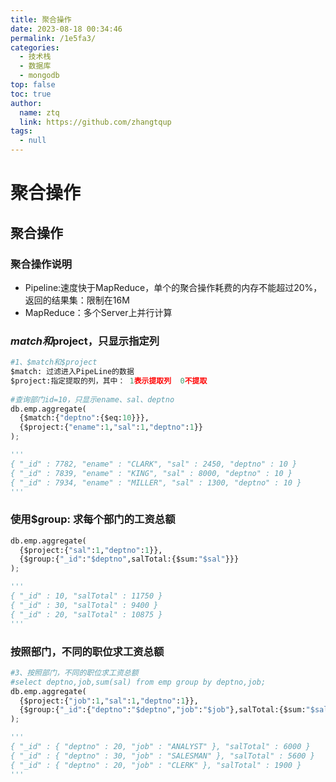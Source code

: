 ```yaml
---
title: 聚合操作
date: 2023-08-18 00:34:46
permalink: /1e5fa3/
categories: 
  - 技术栈
  - 数据库
  - mongodb
top: false
toc: true
author: 
  name: ztq
  link: https://github.com/zhangtqup
tags: 
  - null
---
```


# 聚合操作

## 聚合操作

###  聚合操作说明

- Pipeline:速度快于MapReduce，单个的聚合操作耗费的内存不能超过20%，返回的结果集：限制在16M
- MapReduce：多个Server上并行计算

### $match和$project，只显示指定列

```python
#1、$match和$project
$match: 过滤进入PipeLine的数据
$project:指定提取的列，其中： 1表示提取列  0不提取
    
#查询部门id=10，只显示ename、sal、deptno
db.emp.aggregate(
  {$match:{"deptno":{$eq:10}}},
  {$project:{"ename":1,"sal":1,"deptno":1}}
);

'''
{ "_id" : 7782, "ename" : "CLARK", "sal" : 2450, "deptno" : 10 }
{ "_id" : 7839, "ename" : "KING", "sal" : 8000, "deptno" : 10 }
{ "_id" : 7934, "ename" : "MILLER", "sal" : 1300, "deptno" : 10 }
'''
```



### 使用$group: 求每个部门的工资总额

```python
db.emp.aggregate(
  {$project:{"sal":1,"deptno":1}},
  {$group:{"_id":"$deptno",salTotal:{$sum:"$sal"}}}
);

'''
{ "_id" : 10, "salTotal" : 11750 }
{ "_id" : 30, "salTotal" : 9400 }
{ "_id" : 20, "salTotal" : 10875 }
'''
```



###  按照部门，不同的职位求工资总额

```python
#3、按照部门，不同的职位求工资总额
#select deptno,job,sum(sal) from emp group by deptno,job;
db.emp.aggregate(
  {$project:{"job":1,"sal":1,"deptno":1}},
  {$group:{"_id":{"deptno":"$deptno","job":"$job"},salTotal:{$sum:"$sal"}}}
); 

'''
{ "_id" : { "deptno" : 20, "job" : "ANALYST" }, "salTotal" : 6000 }
{ "_id" : { "deptno" : 30, "job" : "SALESMAN" }, "salTotal" : 5600 }
{ "_id" : { "deptno" : 20, "job" : "CLERK" }, "salTotal" : 1900 }
'''
```
